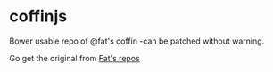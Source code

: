 coffinjs
========

Bower usable repo of @fat's coffin -can be patched without warning.

Go get the original from [Fat's repos](https://github.com/fat/coffin) 
